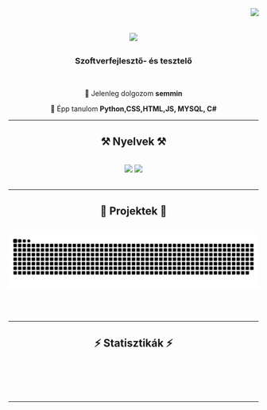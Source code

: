 <img align="right" src="https://visitor-badge.laobi.icu/badge?page_id=salesp07.salesp07" />

<h1 align="center">
    <img src="https://readme-typing-svg.herokuapp.com/?font=Righteous&size=35&center=true&vCenter=true&width=500&height=70&duration=4000&lines=Üdv!!+👋;+Balazs+vagyok+!;" />
</h1>

<h3 align="center">Szoftverfejlesztő- és tesztelő</h3>

<br/>

<div align="center">
 
 🔭 Jelenleg dolgozom **semmin**
 
 🌱 Épp tanulom **Python,CSS,HTML,JS, MYSQL, C#**


 </div>

 <hr/>
 
<h2 align="center">⚒️ Nyelvek ⚒️</h2>
<br/>
<div align="center">
    <img src="https://skillicons.dev/icons?i=bootstrap,html,css,vscode,github,figma" />
    <img src="https://skillicons.dev/icons?i=python,javascript,mysql" /><br>
</div>

<br/>
<hr/>

<div align="center">
  <h2>🐍 Projektek 🐍</h2>
  <br>
  <img alt="snake eating my contributions" src="https://raw.githubusercontent.com/salesp07/salesp07/output/github-contribution-grid-snake.svg" />
  
  <br/><br/>
</div>

<hr/>

<h2 align="center">⚡ Statisztikák ⚡</h2>
<br>


<br/><br/>

<hr/>


<br/>
